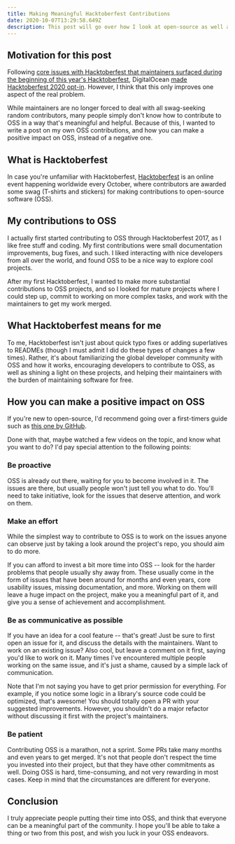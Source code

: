```yaml
---
title: Making Meaningful Hacktoberfest Contributions
date: 2020-10-07T13:29:58.649Z
description: This post will go over how I look at open-source as well as Hacktoberfest, and how you can leave a meaningful impact on OSS projects.
---
```


## Motivation for this post

Following [core issues with Hacktoberfest that maintainers surfaced during the beginning of this year's Hacktoberfest](https://blog.domenic.me/hacktoberfest/), DigitalOcean [made Hacktoberfest 2020 opt-in](https://hacktoberfest.digitalocean.com/hacktoberfest-update). However, I think that this only improves one aspect of the real problem.

While maintainers are no longer forced to deal with all swag-seeking random contributors, many people simply don't know how to contribute to OSS in a way that's meaningful and helpful. Because of this, I wanted to write a post on my own OSS contributions, and how you can make a positive impact on OSS, instead of a negative one.


## What is Hacktoberfest

In case you're unfamiliar with Hacktoberfest, [Hacktoberfest](https://hacktoberfest.digitalocean.com) is an online event happening worldwide every October, where contributors are awarded some swag (T-shirts and stickers) for making contributions to open-source software (OSS).


## My contributions to OSS

I actually first started contributing to OSS through Hacktoberfest 2017, as I like free stuff and coding. My first contributions were small documentation improvements, bug fixes, and such. I liked interacting with nice developers from all over the world, and found OSS to be a nice way to explore cool projects.

After my first Hacktoberfest, I wanted to make more substantial contributions to OSS projects, and so I looked for mature projects where I could step up, commit to working on more complex tasks, and work with the maintainers to get my work merged.


## What Hacktoberfest means for me

To me, Hacktoberfest isn't just about quick typo fixes or adding superlatives to READMEs (though I must admit I did do these types of changes a few times). Rather, it's about familiarizing the global developer community with OSS and how it works, encouraging developers to contribute to OSS, as well as shining a light on these projects, and helping their maintainers with the burden of maintaining software for free.


## How you can make a positive impact on OSS

If you're new to open-source, I'd recommend going over a first-timers guide such as [this one by GitHub](http://opensource.guide/how-to-contribute/).

Done with that, maybe watched a few videos on the topic, and know what you want to do? I'd pay special attention to the following points:

### Be proactive

OSS is already out there, waiting for you to become involved in it. The issues are there, but usually people won't just tell you what to do. You'll need to take initiative, look for the issues that deserve attention, and work on them.

### Make an effort

While the simplest way to contribute to OSS is to work on the issues anyone can observe just by taking a look around the project's repo, you should aim to do more.

If you can afford to invest a bit more time into OSS -- look for the harder problems that people usually shy away from. These usually come in the form of issues that have been around for months and even years, core usability issues, missing documentation, and more. Working on them will leave a huge impact on the project, make you a meaningful part of it, and give you a sense of achievement and accomplishment.

### Be as communicative as possible

If you have an idea for a cool feature -- that's great! Just be sure to first open an issue for it, and discuss the details with the maintainers. Want to work on an existing issue? Also cool, but leave a comment on it first, saying you'd like to work on it. Many times I've encountered multiple people working on the same issue, and it's just a shame, caused by a simple lack of communication.

Note that I'm not saying you have to get prior permission for everything. For example, if you notice some logic in a library's source code could be optimized, that's awesome! You should totally open a PR with your suggested improvements. However, you shouldn't do a major refactor without discussing it first with the project's maintainers.

### Be patient

Contributing OSS is a marathon, not a sprint. Some PRs take many months and even years to get merged. It's not that people don't respect the time you invested into their project, but that they have other commitments as well. Doing OSS is hard, time-consuming, and not very rewarding in most cases. Keep in mind that the circumstances are different for everyone.


## Conclusion

I truly appreciate people putting their time into OSS, and think that everyone can be a meaningful part of the community. I hope you'll be able to take a thing or two from this post, and wish you luck in your OSS endeavors.

